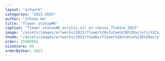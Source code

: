 ```yaml
---
layout: "artwork"
categories: "2023-2025"
author: "Jihoon Ha"
title: "flower statue#6"
caption: "flower statue#6_acrylic,oil on canvas_73×61㎝_2023"
image: "/assets/images/artworks/2023/flower%20statue%236%20acrylic%2Coil%20on%20canvas%2073x61cm%202023.jpg"
thumb: "/assets/images/artworks/2023/thumbs/flower%20statue%236%20acrylic%2Coil%20on%20canvas%2073x61cm%202023.jpg"
order: 25990501
sizeScore: 04
orderByYear: 2023
---
```

